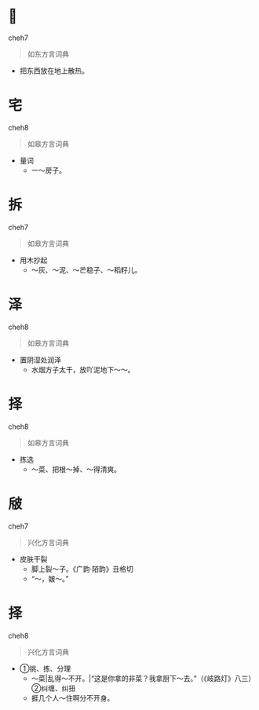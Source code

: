 # 𪞚
cheh7
> 如东方言词典
- 把东西放在地上散热。

# 宅
cheh8
> 如皋方言词典
- 量词
  - 一～房子。

# 拆
cheh7
> 如皋方言词典
- 用木抄起
  - ～灰、～泥、～芒稳子、～稻籽儿。

# 泽
cheh8
> 如皋方言词典
- 置阴湿处润泽
  - 水烟方子太干，放吖泥地下～～。

# 择
cheh8
> 如皋方言词典
- 拣选
  - ～菜、把根～掉、～得清爽。

# 㿭
cheh7
> 兴化方言词典
- 皮肤干裂
  - 脚上裂～子。《广韵·陌韵》丑格切
  - “～，皴～。”

# 择
cheh8
> 兴化方言词典
- ①挑、拣、分理
  - ～菜|乱得～不开。|“这是你拿的非菜？我拿厨下～去。”（《岐路灯》八三）②纠缠、纠扭
  - 捱几个人～住啊分不开身。
